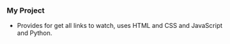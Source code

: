 ### My Project

- Provides for get all links to watch, uses HTML and CSS and JavaScript and Python. 
